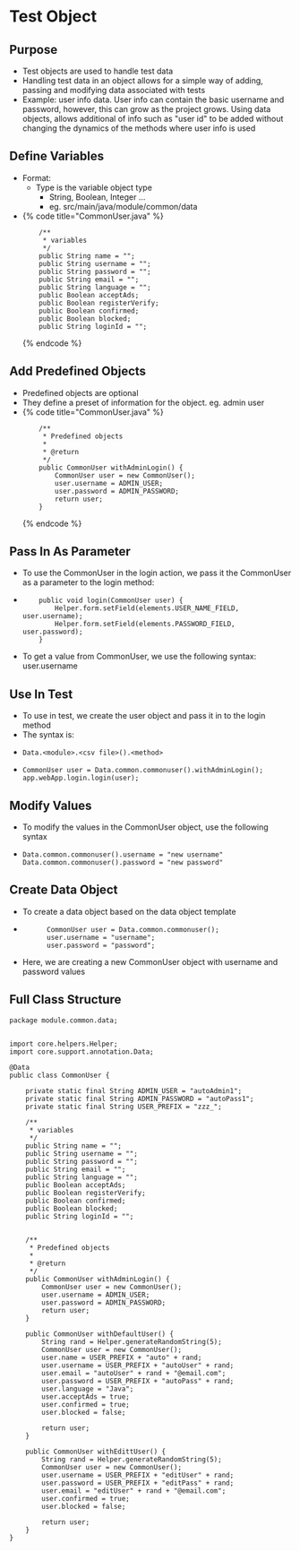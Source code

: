 # Test Object

## Purpose

* Test objects are used to handle test data
* Handling test data in an object allows for a simple way of adding, passing and modifying data associated with tests
* Example: user info data. User info can contain the basic username and password, however, this can grow as the project grows. Using data objects, allows additional of info such as "user id" to be added without changing the dynamics of the methods where user info is used

## Define Variables

* Format:
  * Type is the variable object type
    * String, Boolean, Integer ...
    * eg. src/main/java/module/common/data
*   {% code title="CommonUser.java" %}
    ```
    	/**
    	 * variables
    	 */
    	public String name = "";
    	public String username = "";
    	public String password = "";
    	public String email = "";
    	public String language = "";
    	public Boolean acceptAds;
    	public Boolean registerVerify;
    	public Boolean confirmed;
    	public Boolean blocked;
    	public String loginId = "";
    ```
    {% endcode %}



## Add Predefined Objects

* Predefined objects are optional
* They define a preset of information for the object. eg. admin user
*   {% code title="CommonUser.java" %}
    ```
    	/**
    	 * Predefined objects
    	 * 
    	 * @return
    	 */
    	public CommonUser withAdminLogin() {
    		CommonUser user = new CommonUser();
    		user.username = ADMIN_USER;
    		user.password = ADMIN_PASSWORD;
    		return user;
    	}
    ```
    {% endcode %}



## Pass In As Parameter

* To use the CommonUser in the login action, we pass it the CommonUser as a parameter to the login method:
*   ```
    	public void login(CommonUser user) {
    		Helper.form.setField(elements.USER_NAME_FIELD, user.username);
    		Helper.form.setField(elements.PASSWORD_FIELD, user.password);
    	}
    ```


* To get a value from CommonUser, we use the following syntax: user.username

## Use In Test

* To use in test, we create the user object and pass it in to the login method
* The syntax is:
* ```
  Data.<module>.<csv file>().<method>
  ```
* ```
  CommonUser user = Data.common.commonuser().withAdminLogin();
  app.webApp.login.login(user);
  ```

## Modify Values

* To modify the values in the CommonUser object, use the following syntax
* ```
  Data.common.commonuser().username = "new username"
  Data.common.commonuser().password = "new password"
  ```

## Create Data Object

* To create a data object based on the data object template
* ```
  		CommonUser user = Data.common.commonuser();
  		user.username = "username";
  		user.password = "password";
  ```
* Here, we are creating a new CommonUser object with username and password values

## Full Class Structure

```
package module.common.data;


import core.helpers.Helper;
import core.support.annotation.Data;

@Data
public class CommonUser {

	private static final String ADMIN_USER = "autoAdmin1";
	private static final String ADMIN_PASSWORD = "autoPass1";
	private static final String USER_PREFIX = "zzz_";

	/**
	 * variables
	 */
	public String name = "";
	public String username = "";
	public String password = "";
	public String email = "";
	public String language = "";
	public Boolean acceptAds;
	public Boolean registerVerify;
	public Boolean confirmed;
	public Boolean blocked;
	public String loginId = "";
	
	
	/**
	 * Predefined objects
	 * 
	 * @return
	 */
	public CommonUser withAdminLogin() {
		CommonUser user = new CommonUser();
		user.username = ADMIN_USER;
		user.password = ADMIN_PASSWORD;
		return user;
	}
	
	public CommonUser withDefaultUser() {
		String rand = Helper.generateRandomString(5);
		CommonUser user = new CommonUser();
		user.name = USER_PREFIX + "auto" + rand;
		user.username = USER_PREFIX + "autoUser" + rand;
		user.email = "autoUser" + rand + "@email.com";
		user.password = USER_PREFIX + "autoPass" + rand;
		user.language = "Java";
		user.acceptAds = true;
		user.confirmed = true;
		user.blocked = false;
		
		return user;
	}
	
	public CommonUser withEdittUser() {
		String rand = Helper.generateRandomString(5);
		CommonUser user = new CommonUser();
		user.username = USER_PREFIX + "editUser" + rand;
		user.password = USER_PREFIX + "editPass" + rand;
		user.email = "editUser" + rand + "@email.com";
		user.confirmed = true;
		user.blocked = false;
		
		return user;
	}
}
```
